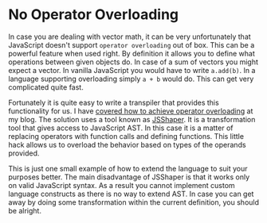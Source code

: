# No Operator Overloading

In case you are dealing with vector math, it can be very unfortunately that JavaScript doesn't support `operator overloading` out of box. This can be a powerful feature when used right. By definition it allows you to define what operations between given objects do. In case of a sum of vectors you might expect a vector. In vanilla JavaScript you would have to write `a.add(b)`. In a language supporting overloading simply `a + b` would do. This can get very complicated quite fast.

Fortunately it is quite easy to write a transpiler that provides this functionality for us. I have [covered how to achieve operator overloading](http://www.nixtu.info/2011/05/using-jsshaper-to-provide-operator.html) at my blog. The solution uses a tool known as [JSShaper](http://jsshaper.org/). It is a transformation tool that gives access to JavaScript AST. In this case it is a matter of replacing operators with function calls and defining functions. This little hack allows us to overload the behavior based on types of the operands provided.

This is just one small example of how to extend the language to suit your purposes better. The main disadvantage of JSShaper is that it works only on valid JavaScript syntax. As a result you cannot implement custom language constructs as there is no way to extend AST. In case you can get away by doing some transformation within the current definition, you should be alright.
